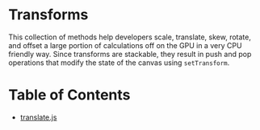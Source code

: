 # Transforms

This collection of methods help developers scale, translate, skew, rotate, and offset a large portion of calculations off on the GPU in a very CPU friendly way. Since transforms are stackable, they result in push and pop operations that modify the state of the canvas using `setTransform`.

# Table of Contents

- [translate.js](https://github.com/e2d/e2d/blob/master/docs/transforms/translate.md)